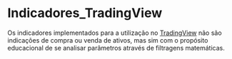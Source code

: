 # Indicadores_TradingView

Os indicadores implementados para a utilização no [TradingView](https://www.tradingview.com/) não são indicações de compra ou venda de ativos, mas sim com o propósito educacional de se analisar parâmetros através de filtragens matemáticas.
